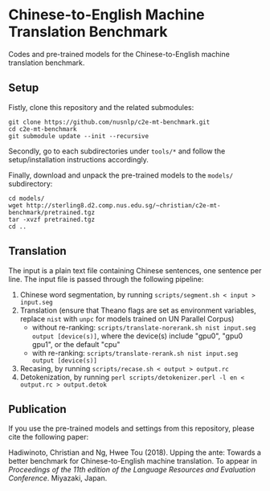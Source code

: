 Chinese-to-English Machine Translation Benchmark
================================================

Codes and pre-trained models for the Chinese-to-English machine translation benchmark.


Setup
-----

Fistly, clone this repository and the related submodules:

```
git clone https://github.com/nusnlp/c2e-mt-benchmark.git
cd c2e-mt-benchmark
git submodule update --init --recursive
```

Secondly, go to each subdirectories under `tools/*` and follow the setup/installation instructions accordingly.

Finally, download and unpack the pre-trained models to the `models/` subdirectory:

```
cd models/
wget http://sterling8.d2.comp.nus.edu.sg/~christian/c2e-mt-benchmark/pretrained.tgz
tar -xvzf pretrained.tgz
cd ..
```

Translation
-----------

The input is a plain text file containing Chinese sentences, one sentence per line. The input file is passed through the following pipeline:

1. Chinese word segmentation, by running `scripts/segment.sh < input > input.seg`
2. Translation (ensure that Theano flags are set as environment variables, replace `nist` with `unpc` for models trained on UN Parallel Corpus)
   * without re-ranking: `scripts/translate-norerank.sh nist input.seg output [device(s)]`, where the device(s) include "gpu0", "gpu0 gpu1", or the default "cpu"
   * with re-ranking: `scripts/translate-rerank.sh nist input.seg output [device(s)]`
3. Recasing, by running `scripts/recase.sh < output > output.rc`
4. Detokenization, by running `perl scripts/detokenizer.perl -l en < output.rc > output.detok`

Publication
-----------

If you use the pre-trained models and settings from this repository, please cite the following paper:

Hadiwinoto, Christian and Ng, Hwee Tou (2018). Upping the ante: Towards a better benchmark for Chinese-to-English machine translation. To appear in *Proceedings of the 11th edition of the Language Resources and Evaluation Conference*. Miyazaki, Japan.
